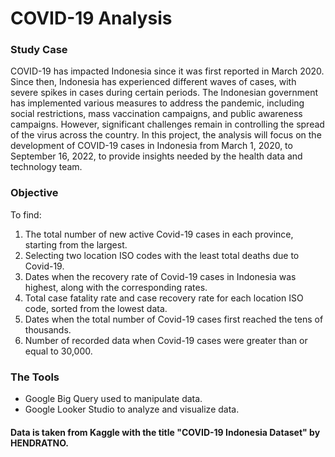 # COVID-19 Analysis 
### Study Case
COVID-19 has impacted Indonesia since it was first reported in March 2020. Since then, Indonesia has experienced different waves of cases, with severe spikes in cases during certain periods. The Indonesian government has implemented various measures to address the pandemic, including social restrictions, mass vaccination campaigns, and public awareness campaigns. However, significant challenges remain in controlling the spread of the virus across the country.
In this project, the analysis will focus on the development of COVID-19 cases in Indonesia from March 1, 2020, to September 16, 2022, to provide insights needed by the health data and technology team.
### Objective
To find:
1. The total number of new active Covid-19 cases in each province, starting from the largest.
2. Selecting two location ISO codes with the least total deaths due to Covid-19.
3. Dates when the recovery rate of Covid-19 cases in Indonesia was highest, along with the corresponding rates.
4. Total case fatality rate and case recovery rate for each location ISO code, sorted from the lowest data.
5. Dates when the total number of Covid-19 cases first reached the tens of thousands.
6. Number of recorded data when Covid-19 cases were greater than or equal to 30,000.
### The Tools
- Google Big Query used to manipulate data.
- Google Looker Studio to analyze and visualize data.
#### Data is taken from Kaggle with the title "COVID-19 Indonesia Dataset" by HENDRATNO.





